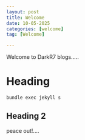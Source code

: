 ```yaml
---
layout: post
title: Welcome
date: 10-05-2025
categories: [welcome]
tag: [Welcome]

---
```


Welcome to DarkR7 blogs.....

# Heading

```shell
bundle exec jekyll s
```

## Heading 2

peace out!....